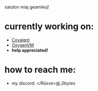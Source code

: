 saluton miaj geamikoj!

# currently working on: 
- [Covalent](https://github.com/Roxve/CovalentNightly) 
- [OxygenVM](https://github.com/Roxve/OxygenVM)
- **help appreciated!**

# how to reach me:
   - my discord: </Rŭxve>@_0bytes
